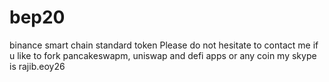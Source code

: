 # bep20
binance smart chain standard token
Please do not hesitate to contact me if u like to fork pancakeswapm, uniswap and defi apps or any coin 
my skype is rajib.eoy26
